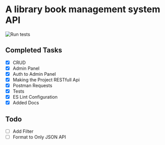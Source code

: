 # A library book management system API #

![Run tests](https://github.com/Swarag-N/Library-Management-System/workflows/Run%20tests/badge.svg)

## Completed Tasks ##

- [x] CRUD
- [x] Admin Panel
- [x] Auth to Admin Panel
- [x] Making the Project RESTfull Api
- [x] Postman Requests
- [x] Tests
- [x] ES Lint Configuration
- [X] Added Docs

## Todo ##

- [ ] Add Filter
- [ ] Format to Only JSON API
